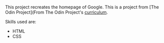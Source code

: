 This project recreates the homepage of Google. This is a project from [The Odin Project](From The Odin Project's [curriculum](http://www.theodinproject.com/courses/web-development-101/lessons/html-css).

Skills used are:
- HTML
- CSS